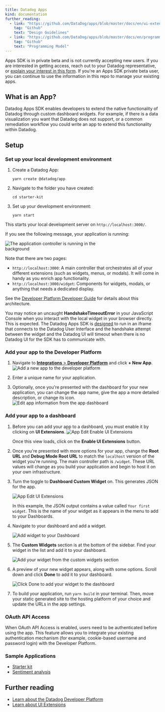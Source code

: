 ```yaml
---
title: Datadog Apps
kind: documentation
further_reading:
  - link: "https://github.com/DataDog/apps/blob/master/docs/en/ui-extensions-design-guidelines.md"
    tag: "Github"
    text: "Design Guidelines"
  - link: "https://github.com/DataDog/apps/blob/master/docs/en/programming-model.md"
    tag: "Github"
    text: "Programming Model"
---
```


<div class="alert alert-warning">
Apps SDK is in private beta and is not currently accepting new users. If you are interested in getting access, reach out to your Datadog representative, or <a href="https://dtdg.co/3E5iHd8">explain your interest in this form</a>. If you're an Apps SDK private beta user, you can continue to use the information in this repo to manage your existing apps.
</div>

## What is an App?

Datadog Apps SDK enables developers to extend the native functionality of Datadog through custom dashboard widgets. For example, if there is a data visualization you want that Datadog does not support, or a common remediation workflow you could write an app to extend this functionality within Datadog.

## Setup

### Set up your local development environment

1. Create a Datadog App:
   ```
   yarn create @datadog/app
   ```

1. Navigate to the folder you have created:
   ```
   cd starter-kit
   ```

1. Set up your development environment:
   ```
   yarn start
   ```

This starts your local development server on `http://localhost:3000/`.

If you see the following message, your application is running:

<img style="max-width:70%" alt="The application controller is running in the background" src="https://user-images.githubusercontent.com/228230/137548156-3c41407d-ee2f-423d-8a6e-8533115d462b.png">

Note that there are two pages:
- `http://localhost:3000`: A main controller that orchestrates all of your different extensions (such as widgets, menus, or  modals). It will come in handy as you enrich app functionality.
- `http://localhost:3000/widget`: Components for widgets, modals, or anything that needs a dedicated display.

See the [Developer Platform Developer Guide][3] for details about this architecture.

<div class="alert alert-info">
You may notice an uncaught <strong>HandshakeTimeoutError</strong> in your JavaScript Console when you interact with the local widget in your browser directly. This is expected. The Datadog Apps SDK is <a href="https://github.com/DataDog/apps/blob/master/docs/en/programming-model.md">designed</a> to run in an iframe that connects to the Datadog User Interface and the handshake attempt between the widget and the Datadog UI will timeout when there is no Datadog UI for the SDK has to communicate with.
</div>

### Add your app to the Developer Platform

1. Navigate to [**Integrations** > **Developer Platform**][4] and click **+ New App**.
   <img style="max-width:80%" alt="Add a new app to the developer platform" src="https://user-images.githubusercontent.com/228230/137548671-c0c64c2e-e3cd-494b-990c-8dc8a90d4800.png">

1. Enter a unique name for your application.

1. Optionally, once you're presented with the dashboard for your new application, you can change the app name, give the app a more detailed description, or change its icon.
   <img style="max-width:80%" alt="Edit app information from the app dashboard" src="https://user-images.githubusercontent.com/17037651/163401812-d21a9d3a-e73f-49b0-bda4-e7c447295784.png">


### Add your app to a dashboard

1. Before you can add your app to a dashboard, you must enable it by clicking on **UI Extensions**.
   <img style="max-width:80%" alt="App Edit Enable UI Extensions" src="https://user-images.githubusercontent.com/17037651/163401958-153f6c80-d7ba-4b47-a40d-1cf08913602d.png">

   Once this view loads, click on the **Enable UI Extensions** button.

1. Once you're presented with more options for your app, change the **Root URL** and **Debug Mode Root URL** to match the `localhost` version of the widget you're running. The main controller path is `/widget`. These URL values will change as you build your application and begin to host it on your own infrastructure.

1. Turn the toggle to **Dashboard Custom Widget** on. This generates JSON for the app.
   
   <img style="max-width:80%" alt="App Edit UI Extensions" src="https://user-images.githubusercontent.com/17037651/163402086-a3afbecd-c9c0-4608-bb91-6cb5391fec93.png">

   In this example, the JSON output contains a value called `Your first widget`. This is the name of your widget as it appears in the menu to add to your Dashboards.

1. Navigate to your dashboard and add a widget.
   
   <img style="max-width:80%" alt="Add widget to your Dashboard" src="https://user-images.githubusercontent.com/228230/137550297-3f98c5e0-0826-4109-b6e4-bf6dd1209aa2.png">


1. The **Custom Widgets** section is at the bottom of the sidebar. Find your widget in the list and add it to your dashboard.

   <img style="max-width:80%" alt="Add your widget from the custom widgets section" src="https://user-images.githubusercontent.com/228230/137550380-7b9b222d-c848-4d17-9060-cd0345780a11.png">

1. A preview of your new widget appears, along with some options. Scroll down and click **Done** to add it to your dashboard.

   <img style="max-width:80%" alt="Click Done to add your widget to the dashboard" src="https://user-images.githubusercontent.com/228230/137550741-669f69c6-4a9b-4253-afc4-be3257a1084e.png">

1. To build your application, run `yarn build` in your terminal. Then, move your static generated site to the hosting platform of your choice and update the URLs in the app settings.

### OAuth API Access

When OAuth API Access is enabled, users need to be authenticated before using the app. This feature allows you to integrate your existing authentication mechanism (for example, cookie-based username and password login) with the Developer Platform.

### Sample Applications

- [Starter kit][1]
- [Sentiment analysis][2]

## Further reading

- [Learn about the Datadog Developer Platform](https://docs.datadoghq.com/developers/authorization/oauth2_in_datadog/)
- [Learn about UI Extensions](https://github.com/DataDog/apps/blob/master/docs/en/programming-model.md#oauth-api-access)

[1]: https://github.com/DataDog/apps/tree/master/examples/starter-kit
[2]: https://github.com/DataDog/apps/tree/master/examples/sentiment
[3]: https://github.com/DataDog/apps/blob/master/docs/en/programming-model.md
[4]: https://app.datadoghq.com/apps
